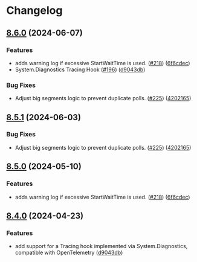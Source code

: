 # Changelog

## [8.6.0](https://github.com/launchdarkly/dotnet-core/compare/v8.5.1...8.6.0) (2024-06-07)


### Features

* adds warning log if excessive StartWaitTime is used. ([#218](https://github.com/launchdarkly/dotnet-core/issues/218)) ([6f6cdec](https://github.com/launchdarkly/dotnet-core/commit/6f6cdec155fd46bcfc17ce18246e760c456adbaf))
* System.Diagnostics Tracing Hook ([#196](https://github.com/launchdarkly/dotnet-core/issues/196)) ([d9043db](https://github.com/launchdarkly/dotnet-core/commit/d9043dbd9b0b5d962843b14607cbe6c7a5d48e06))


### Bug Fixes

* Adjust big segments logic to prevent duplicate polls. ([#225](https://github.com/launchdarkly/dotnet-core/issues/225)) ([4202165](https://github.com/launchdarkly/dotnet-core/commit/4202165dc60a39f97dbbc1df9730db1bb6f90009))

## [8.5.1](https://github.com/launchdarkly/dotnet-server-sdk/compare/8.5.0...8.5.1) (2024-06-03)


### Bug Fixes

* Adjust big segments logic to prevent duplicate polls. ([#225](https://github.com/launchdarkly/dotnet-server-sdk/issues/225)) ([4202165](https://github.com/launchdarkly/dotnet-server-sdk/commit/4202165dc60a39f97dbbc1df9730db1bb6f90009))

## [8.5.0](https://github.com/launchdarkly/dotnet-server-sdk/compare/8.4.0...8.5.0) (2024-05-10)


### Features

* adds warning log if excessive StartWaitTime is used. ([#218](https://github.com/launchdarkly/dotnet-server-sdk/issues/218)) ([6f6cdec](https://github.com/launchdarkly/dotnet-server-sdk/commit/6f6cdec155fd46bcfc17ce18246e760c456adbaf))

## [8.4.0](https://github.com/launchdarkly/dotnet-server-sdk/compare/8.3.0...8.4.0) (2024-04-23)


### Features

* add support for a Tracing hook implemented via System.Diagnostics, compatible with OpenTelemetry ([d9043db](https://github.com/launchdarkly/dotnet-server-sdk/commit/d9043dbd9b0b5d962843b14607cbe6c7a5d48e06))
